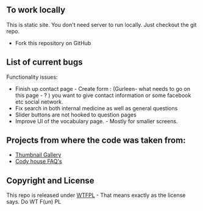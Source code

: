 ## To work locally
This is static site. You don't need server to run locally. Just checkout the git repo.
- Fork this repository on GitHub

## List of current bugs
Functionality issues:
- Finish up contact page - Create form : (Gurleen- what needs to go on this page - ? ) you want to give contact information or some facebook etc social network.
- Fix search in both internal medicine as well as general questions
- Slider buttons are not hooked to question pages
- Improve UI of the vocabulary page. - Mostly for smaller screens.

## Projects from where the code was taken from:
- [Thumbnail Gallery](http://startbootstrap.com/template-overviews/thumbnail-gallery/)
- [Cody house FAQ's](https://codyhouse.co/gem/css-faq-template/)

## Copyright and License
This repo is released under [WTFPL](http://www.wtfpl.net/) - That means exactly as the license says. Do WT F(un) PL
